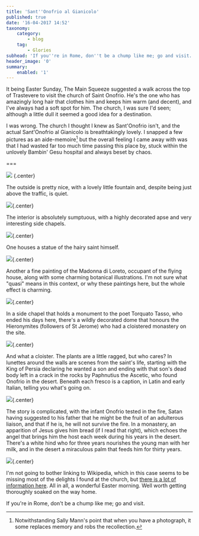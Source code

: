 ```yaml
---
title: 'Sant''Onofrio al Gianicolo'
published: true
date: '16-04-2017 14:52'
taxonomy:
    category:
        - blog
    tag:
        - Glories
subhead: 'If you''re in Rome, don''t be a chump like me; go and visit.'
header_image: '0'
summary:
    enabled: '1'
---
```


It being Easter Sunday, The Main Squeeze suggested a walk across the top of Trastevere to visit the church of Saint Onofrio. He's the one who has amazingly long hair that clothes him and keeps him warm (and decent), and I've always had a soft spot for him. The church, I was sure I'd seen; although a little dull it seemed a good idea for a destination.

I was wrong. The church I thought I knew as Sant'Onofrio isn't, and the actual Sant'Onofrio al Gianicolo is breathtakingly lovely. I snapped a few pictures as an aide-memoire[^1] but the overall feeling I came away with was that I had wasted far too much time passing this place by, stuck within the unlovely Bambin' Gesu hospital and always beset by chaos. 

===

[^1]: Notwithstanding Sally Mann's point that when you have a photograph, it some replaces memory and robs the recollection.

![](onofrio-exterior-01.png) {.center} 

The outside is pretty nice, with a lovely little fountain and, despite being just above the traffic, is quiet.

![](onofrio-apse-02.png){.center} 

The interior is absolutely sumptuous, with a highly decorated apse and very interesting side chapels.

![](onofrio-statue-01.png){.center} 

One houses a statue of the hairy saint himself.

![](onofrio-plants-04.png){.center} 

Another a fine painting of the Madonna di Loreto, occupant of the flying house, along with some charming botanical illustrations. I'm not sure what "quasi" means in this context, or why these paintings here, but the whole effect is charming.

![](onofrio-dome-01.png){.center} 

In a side chapel that holds a monument to the poet Torquato Tasso, who ended his days here, there's a wildly decorated dome that honours the Hieronymites (followers of St Jerome) who had a cloistered monastery on the site.

![](onofrio-cloister-01.png){.center} 

And what a cloister. The plants are a little ragged, but who cares? In lunettes around the walls are scenes from the saint's life, starting with the King of Persia declaring he wanted a son and ending with that son's dead body left in a crack in the rocks by Paphnutius the Ascetic, who found Onofrio in the desert. Beneath each fresco is a caption, in Latin and early Italian, telling you what's going on.

![](onofrio-bread-01.png){.center} 

The story is complicated, with the infant Onofrio tested in the fire, Satan having suggested to his father that he might be the fruit of an adulterous liaison, and that if he is, he will not survive the fire. In a monastery, an apparition of Jesus gives him bread (if I read that right), which echoes the angel that brings him the host each week during his years in the desert. There's a white hind who for three years nourishes the young man with her milk, and in the desert a miraculous palm that feeds him for thirty years. 

![](onofrio-putto-01.png){.center} 

I'm not going to bother linking to Wikipedia, which in this case seems to be missing most of the delights I found at the church, but [there is a lot of information here](http://www.romeartlover.it/Vasi123a.htm). All in all, a wonderful Easter morning. Well worth getting thoroughly soaked on the way home.

If you're in Rome, don't be a chump like me; go and visit.
